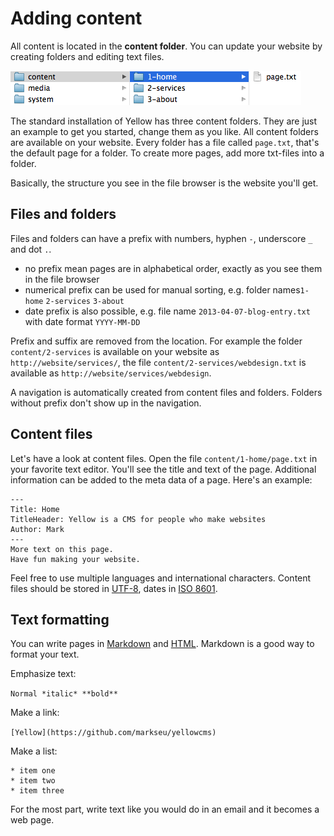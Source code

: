 Adding content
==============

All content is located in the **content folder**. You can update your website by creating folders and editing text files.

![Screenshot](picture_content.png?raw=true)

The standard installation of Yellow has three content folders. They are just an example to get you started, change them as you like. All content folders are available on your website. Every folder has a file called `page.txt`, that's the default page for a folder. To create more pages, add more txt-files into a folder.

Basically, the structure you see in the file browser is the website you'll get.

Files and folders
-----------------
Files and folders can have a prefix with numbers, hyphen `-`, underscore `_` and dot `.`. 

* no prefix mean pages are in alphabetical order, exactly as you see them in the file browser
* numerical prefix can be used for manual sorting, e.g. folder names`1-home` `2-services` `3-about`
* date prefix is also possible, e.g. file name `2013-04-07-blog-entry.txt` with date format `YYYY-MM-DD`

Prefix and suffix are removed from the location. For example the folder `content/2-services` is available on your website as `http://website/services/`, the file `content/2-services/webdesign.txt` is available as `http://website/services/webdesign`.

A navigation is automatically created from content files and folders. Folders without prefix don't show up in the navigation.

Content files
-------------
Let's have a look at content files. Open the file `content/1-home/page.txt` in your favorite text editor. You'll see the title and text of the page. Additional information can be added to the meta data of a page. Here's an example:

    ---
    Title: Home
    TitleHeader: Yellow is a CMS for people who make websites
    Author: Mark
    ---
    More text on this page.  
    Have fun making your website.

Feel free to use multiple languages and international characters. Content files should be stored in [UTF-8](http://en.wikipedia.org/wiki/UTF-8), dates in [ISO 8601](http://en.wikipedia.org/wiki/ISO_8601).  

Text formatting
---------------
You can write pages in [Markdown](http://en.wikipedia.org/wiki/Markdown)
and [HTML](http://en.wikipedia.org/wiki/HTML). Markdown is a good way to format your text.

Emphasize text:

`Normal *italic* **bold**`

Make a link:

`[Yellow](https://github.com/markseu/yellowcms)`

Make a list:

    * item one
    * item two
    * item three

For the most part, write text like you would do in an email and it becomes a web page.